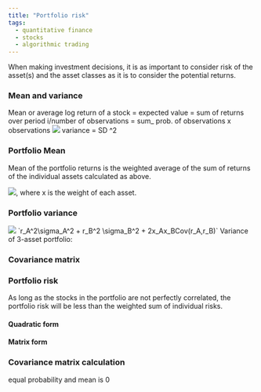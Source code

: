 ```yaml
---
title: "Portfolio risk"
tags:
  - quantitative finance
  - stocks
  - algorithmic trading
---
```


When making investment decisions, it is as important to consider risk of the asset(s) and the asset classes as it is to consider the potential returns.

### Mean and variance 

Mean or average log return of a stock = expected value = sum of returns over period i/number of observations = sum_ prob. of observations x observations
<img src="https://render.githubusercontent.com/render/math?math=E(r) = \sum_{i=1}^{n} p(i)r(i)">
variance = SD ^2

### Portfolio Mean

Mean of the portfolio returns is the weighted average of the sum of returns of the individual assets calculated as above.

<img src="https://render.githubusercontent.com/render/math?math=rp(i) = (x_AE(r_A)) + x_BE(r_B)">, where x is the weight of each asset. 


### Portfolio variance

<img src="https://render.githubusercontent.com/render/math?math=r_A^2 \sigma_A^2 \+ r_B^2 \sigma_B^2 \+ 2x_Ax_BCov(r_A,r_B)">
`r_A^2\sigma_A^2 + r_B^2 \sigma_B^2 + 2x_Ax_BCov(r_A,r_B)`
Variance of 3-asset portfolio:


### Covariance matrix

### Portfolio risk 
As long as the stocks in the portfolio are not perfectly correlated, the portfolio risk will be less than the weighted sum of individual risks.


#### Quadratic form

#### Matrix form

### Covariance matrix calculation
equal probability and mean is 0
